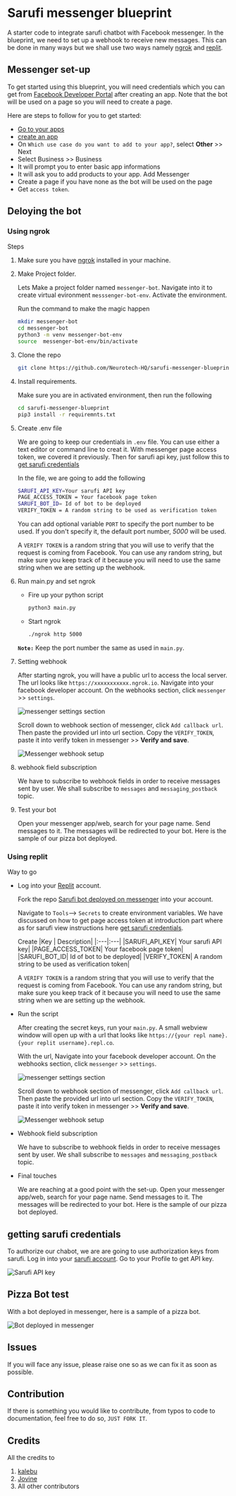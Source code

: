 # Sarufi messenger blueprint

A starter code to integrate sarufi chatbot with Facebook messenger. In the blueprint, we need to set up a webhook to receive new messages. This can be done in many ways but we shall use two ways namely [ngrok](#using-ngrok) and [replit](#using-replit).

## Messenger set-up

To get started using this blueprint, you will need credentials which you can get from [Facebook Developer Portal](https://developers.facebook.com/) after creating an app. Note that the bot will be used on a page so you will need to create a page.

Here are steps to follow for you to get started:

- [Go to your apps](https://developers.facebook.com/apps)
- [create an app](https://developers.facebook.com/apps/create/)
- On `Which use case do you want to add to your app?`, select **Other** >> Next
- Select Business >> Business
- It will prompt you to enter basic app informations
- It will ask you to add products to your app. Add Messenger
- Create a page if you have none as the bot will be used on the page
- Get `access token`.

## Deloying the bot

### Using ngrok

Steps

1. Make sure you have [ngrok](https://ngrok.com) installed in your machine.
2. Make Project folder.

    Lets Make a project folder named `messenger-bot`. Navigate into it to create virtual evironment `messsenger-bot-env`. Activate the environment.

    Run the command to make the magic happen

    ```bash
    mkdir messenger-bot
    cd messenger-bot
    python3 -m venv messenger-bot-env
    source  messenger-bot-env/bin/activate
    ```

3. Clone the repo

    ```bash
    git clone https://github.com/Neurotech-HQ/sarufi-messenger-blueprint.git
    ```

4. Install requirements.

    Make sure you are in activated environment, then run the following

    ```bash
    cd sarufi-messenger-blueprint
    pip3 install -r requiremnts.txt
    ```

5. Create .env file

    We are going to keep our credentials in `.env` file. You can use either a text editor or command line to creat it. With messenger page access token, we covered it previously. Then for sarufi api key, just follow this to [get sarufi credentials](#getting-sarufi-credentials)

    In the file, we are going to add the following

    ```bash
    SARUFI_API_KEY=Your sarufi API key
    PAGE_ACCESS_TOKEN = Your facebook page token
    SARUFI_BOT_ID= Id of bot to be deployed
    VERIFY_TOKEN = A random string to be used as verification token
    ```

    You can add optional variable `PORT` to specify the port number to be used. If you don't specify it, the default port number, *5000* will be used.

    A `VERIFY TOKEN` is a random string that you will use to verify that the request is coming from Facebook. You can use any random string, but make sure you keep track of it because you will need to use the same string when we are setting up the webhook.

6. Run main.py and set ngrok

    - Fire up your python script
  
        ```bash
        python3 main.py
        ```

    - Start ngrok

        ```bash
        ./ngrok http 5000
        ```

    **`Note:`** Keep the port number the same as used in `main.py`.

7. Setting webhook

    After starting ngrok, you will have a public url to access the local server. The url looks like `https://xxxxxxxxxxx.ngrok.io`. Navigate into your facebook developer account. On the webhooks section, click `messenger` >> `settings`.

    ![messenger settings section](./img/messenger-settings-section.png)

    Scroll down to webhook section of messenger, click `Add callback url`. Then paste the provided url into url section. Copy the `VERIFY_TOKEN`, paste it into verify token in messenger >> **Verify and save**.

    ![Messenger webhook setup](./img/messenger-webhook-setup.png)

8. webhook field subscription

    We have to subscribe to webhook fields in order to receive messages sent by user. We shall subscribe to `messages` and `messaging_postback` topic.

9. Test your bot

    Open your messenger app/web, search for your page name. Send messages to it. The messages will be redirected to your bot. Here is the sample of our pizza bot deployed.

### Using replit

Way to go

- Log into your [Replit](https://replit.com/) account.

  Fork the repo [Sarufi bot deployed on messenger](https://replit.com/@neurotechafrica/sarufi-messenger-blueprint) into your account.

  Navigate to `Tools`--> `Secrets` to create environment variables. We have discussed on how to get page access token at introduction part where as for sarufi view instructions here [get sarufi credentials](#getting-sarufi-credentials).

     Create
    |Key | Description|
    |:---|:---|
    |SARUFI_API_KEY| Your sarufi API key|
    |PAGE_ACCESS_TOKEN| Your facebook page token|
    |SARUFI_BOT_ID| Id of bot to be deployed|
    |VERIFY_TOKEN| A random string to be used as verification token|

    A `VERIFY TOKEN` is a random string that you will use to verify that the request is coming from Facebook. You can use any random string, but make sure you keep track of it because you will need to use the same string when we are setting up the webhook.

- Run the script

    After creating the secret keys, run your `main.py`. A small webview window will open up with a url that looks like `https://{your repl name}.{your replit username}.repl.co`.

    With the url, Navigate into your facebook developer account. On the webhooks section, click `messenger` >> `settings`.

    ![messenger settings section](./img/messenger-settings-section.png)

    Scroll down to webhook section of messenger, click `Add callback url`. Then paste the provided url into url section. Copy the `VERIFY_TOKEN`, paste it into verify token in messenger >> **Verify and save**.

    ![Messenger webhook setup](./img/messenger-webhook-setup.png)

- Webhook field subscription

    We have to subscribe to webhook fields in order to receive messages sent by user. We shall subscribe to `messages` and `messaging_postback` topic.

- Final touches

  We are reaching at a good point with the set-up. Open your messenger app/web, search for your page name. Send messages to it. The messages will be redirected to your bot. Here is the sample of our pizza bot deployed.

## getting sarufi credentials

To authorize our chabot, we are are going to use authorization keys from sarufi. Log in into your [sarufi account](https://sarufi.io). Go to your Profile to get API key.

![Sarufi API key](./img/sarufi_authorization.png)

## Pizza Bot test

With a bot deployed in messenger, here is a sample of a pizza bot.

![Bot deployed in messenger](./img/messenger-bot.gif)

## Issues

If you will face any issue, please raise one so as we can fix it as soon as possible.

## Contribution

If there is something you would like to contribute, from typos to code to documentation, feel free to do so, `JUST FORK IT`.

## Credits

All the credits to

1. [kalebu](https://github.com/Kalebu/)
2. [Jovine](https://github.com/jovyinny/)
3. All other contributors
